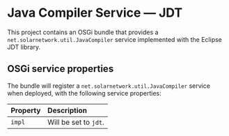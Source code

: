 # Java Compiler Service — JDT

This project contains an OSGi bundle that provides a `net.solarnetwork.util.JavaCompiler` service
implemented with the Eclipse JDT library.

## OSGi service properties

The bundle will register a `net.solarnetwork.util.JavaCompiler` service when deployed, with the
following service properties:

| Property | Description |
|:---------|:------------|
| `impl`   | Will be set to `jdt`. |
